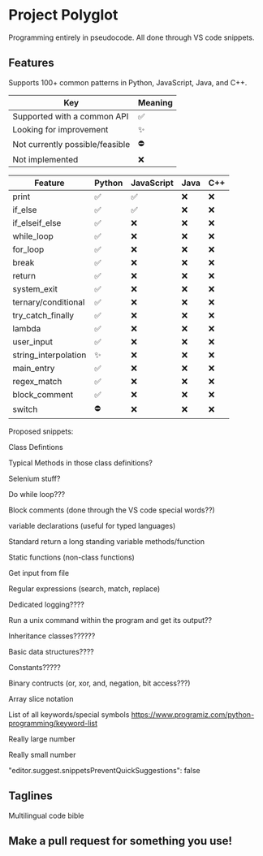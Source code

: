 # Project Polyglot

Programming entirely in pseudocode. All done through VS code snippets.

## Features

Supports 100+ common patterns in Python, JavaScript, Java, and C++.

| Key                             | Meaning  |
| ------------------------------- | -------- |
| Supported with a common API     | &#9989;  |
| Looking for improvement         | &#10024; |
| Not currently possible/feasible | &#9940;  |
| Not implemented                 | &#10060; |

| Feature              | Python   | JavaScript | Java     | C++      |
| -------------------- | -------- | ---------- | -------- | -------- |
| print                | &#9989;  | &#9989;    | &#10060; | &#10060; |
| if_else              | &#9989;  | &#9989;    | &#10060; | &#10060; |
| if_elseif_else       | &#9989;  | &#10060;   | &#10060; | &#10060; |
| while_loop           | &#9989;  | &#10060;   | &#10060; | &#10060; |
| for_loop             | &#9989;  | &#10060;   | &#10060; | &#10060; |
| break                | &#9989;  | &#10060;   | &#10060; | &#10060; |
| return               | &#9989;  | &#10060;   | &#10060; | &#10060; |
| system_exit          | &#9989;  | &#10060;   | &#10060; | &#10060; |
| ternary/conditional  | &#9989;  | &#10060;   | &#10060; | &#10060; |
| try_catch_finally    | &#9989;  | &#10060;   | &#10060; | &#10060; |
| lambda               | &#9989;  | &#10060;   | &#10060; | &#10060; |
| user_input           | &#9989;  | &#10060;   | &#10060; | &#10060; |
| string_interpolation | &#10024; | &#10060;   | &#10060; | &#10060; |
| main_entry           | &#9989;  | &#10060;   | &#10060; | &#10060; |
| regex_match          | &#9989;  | &#10060;   | &#10060; | &#10060; |
| block_comment        | &#9989;  | &#10060;   | &#10060; | &#10060; |
| switch               | &#9940;  | &#10060;   | &#10060; | &#10060; |

Proposed snippets:

Class Defintions

Typical Methods in those class definitions?

Selenium stuff?

Do while loop???

Block comments (done through the VS code special words??)

variable declarations (useful for typed languages)

Standard return a long standing variable methods/function

Static functions (non-class functions)

Get input from file

Regular expressions (search, match, replace)

Dedicated logging????

Run a unix command within the program and get its output??

Inheritance classes??????

Basic data structures????

Constants?????

Binary contructs (or, xor, and, negation, bit access???)

Array slice notation

List of all keywords/special symbols
https://www.programiz.com/python-programming/keyword-list

Really large number

Really small number

"editor.suggest.snippetsPreventQuickSuggestions": false

## Taglines

Multilingual code bible

## Make a pull request for something you use!